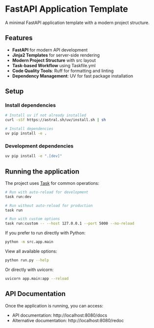 # FastAPI Application Template

A minimal FastAPI application template with a modern project structure.

## Features

- **FastAPI** for modern API development
- **Jinja2 Templates** for server-side rendering
- **Modern Project Structure** with src layout
- **Task-based Workflow** using Taskfile.yml
- **Code Quality Tools**: Ruff for formatting and linting
- **Dependency Management**: UV for fast package installation

## Setup

### Install dependencies

```bash
# Install uv if not already installed
curl -sSf https://astral.sh/uv/install.sh | sh

# Install dependencies
uv pip install -e .
```

### Development dependencies

```bash
uv pip install -e ".[dev]"
```

## Running the application

The project uses [Task](https://taskfile.dev/) for common operations:

```bash
# Run with auto-reload for development
task run:dev

# Run without auto-reload for production
task run

# Run with custom options
task run:custom -- --host 127.0.0.1 --port 5000 --no-reload
```

If you prefer to run directly with Python:

```bash
python -m src.app.main
```

View all available options:

```bash
python run.py --help
```

Or directly with uvicorn:

```bash
uvicorn app.main:app --reload
```

## API Documentation

Once the application is running, you can access:

- API documentation: http://localhost:8080/docs
- Alternative documentation: http://localhost:8080/redoc

